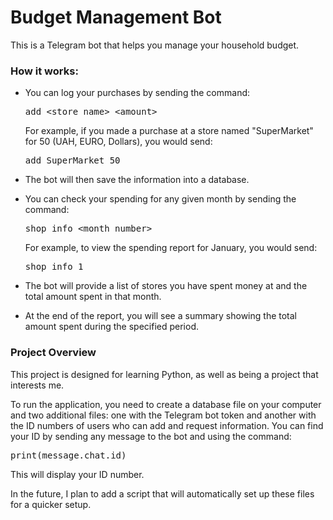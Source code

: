 # Budget Management Bot

This is a Telegram bot that helps you manage your household budget.

### How it works:
- You can log your purchases by sending the command:
  <pre>add &lt;store name&gt; &lt;amount&gt;</pre>
  For example, if you made a purchase at a store named "SuperMarket" for 50 (UAH, EURO, Dollars), you would send:
  <pre>add SuperMarket 50</pre>

- The bot will then save the information into a database.

- You can check your spending for any given month by sending the command:
  <pre>shop info &lt;month number&gt;</pre>
  For example, to view the spending report for January, you would send:
  <pre>shop info 1</pre>

- The bot will provide a list of stores you have spent money at and the total amount spent in that month.

- At the end of the report, you will see a summary showing the total amount spent during the specified period.

### Project Overview

This project is designed for learning Python, as well as being a project that interests me. 

To run the application, you need to create a database file on your computer and two additional files: one with the Telegram bot token and another with the ID numbers of users who can add and request information. You can find your ID by sending any message to the bot and using the command:
  <pre>print(message.chat.id)</pre>
This will display your ID number. 

In the future, I plan to add a script that will automatically set up these files for a quicker setup.
